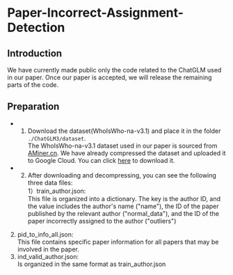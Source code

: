 # Paper-Incorrect-Assignment-Detection

## Introduction
We have currently made public only the code related to the ChatGLM used in our paper. Once our paper is accepted, we will release the remaining parts of the code.

## Preparation
* 1. Download the dataset(WhoIsWho-na-v3.1) and place it in the folder `./ChatGLM3/dataset`.  
The WhoIsWho-na-v3.1 dataset used in our paper is sourced from [AMiner.cn](https://www.aminer.cn/open/article?id=5de9efd2530c707ed8b87d99). We have already compressed the dataset and uploaded it to Google Cloud. You can click [here](https://drive.google.com/drive/folders/1p731oybOZ6J7Iji43htE790q_yzf_MSA?usp=sharing) to download it.  
* 2. After downloading and decompressing, you can see the following three data files:  
1）train_author.json:  
This file is organized into a dictionary. The key is the author ID, and the value includes the author's name ("name"), the ID of the paper published by the relevant author ("normal_data"), and the ID of the paper incorrectly assigned to the author ("outliers")
2) pid_to_info_all.json:  
This file contains specific paper information for all papers that may be involved in the paper.  
3) ind_valid_author.json:  
Is organized in the same format as train_author.json  
